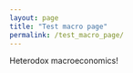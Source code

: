 ```yaml
---
layout: page
title: "Test macro page"
permalink: /test_macro_page/
---
```


Heterodox macroeconomics!
